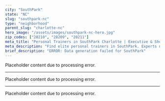 ```yaml
---
city: "SouthPark"
state: "NC"
slug: "southpark-nc"
type: "neighborhood"
parent_slug: "charlotte-nc"
hero_image: "/assets/images/southpark-nc-hero.jpg"
zip_codes: ["28210", "28209", "28211"]
meta_title: "Personal Trainers in SouthPark Charlotte | Executive & Shopping District Fitness"
meta_description: "Find elite personal trainers in SouthPark. Experts near the SouthPark Mall, focusing on corporate executive schedules and luxury residential amenities."
brief_description: "ERROR: Data generation failed for SouthPark"
---
```

Placeholder content due to processing error.

---

Placeholder content due to processing error.

---

Placeholder content due to processing error.